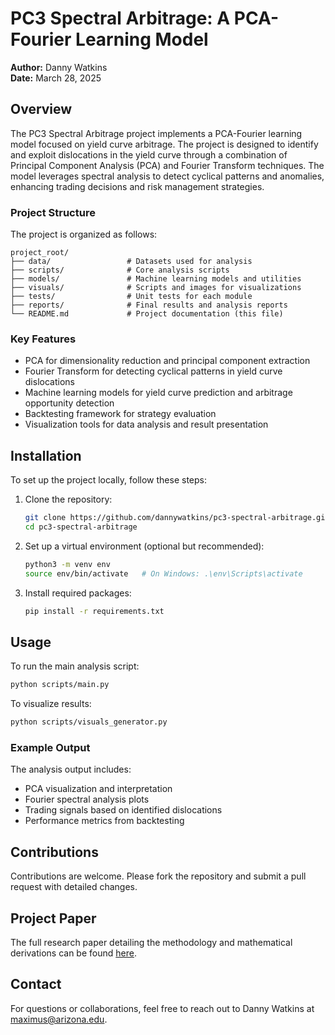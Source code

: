 # PC3 Spectral Arbitrage: A PCA-Fourier Learning Model

**Author:** Danny Watkins  
**Date:** March 28, 2025

## Overview
The PC3 Spectral Arbitrage project implements a PCA-Fourier learning model focused on yield curve arbitrage. The project is designed to identify and exploit dislocations in the yield curve through a combination of Principal Component Analysis (PCA) and Fourier Transform techniques. The model leverages spectral analysis to detect cyclical patterns and anomalies, enhancing trading decisions and risk management strategies.

### Project Structure
The project is organized as follows:

```
project_root/
├── data/                 # Datasets used for analysis
├── scripts/              # Core analysis scripts
├── models/               # Machine learning models and utilities
├── visuals/              # Scripts and images for visualizations
├── tests/                # Unit tests for each module
├── reports/              # Final results and analysis reports
└── README.md             # Project documentation (this file)
```

### Key Features
- PCA for dimensionality reduction and principal component extraction
- Fourier Transform for detecting cyclical patterns in yield curve dislocations
- Machine learning models for yield curve prediction and arbitrage opportunity detection
- Backtesting framework for strategy evaluation
- Visualization tools for data analysis and result presentation

## Installation
To set up the project locally, follow these steps:

1. Clone the repository:
   ```bash
   git clone https://github.com/dannywatkins/pc3-spectral-arbitrage.git
   cd pc3-spectral-arbitrage
   ```

2. Set up a virtual environment (optional but recommended):
   ```bash
   python3 -m venv env
   source env/bin/activate   # On Windows: .\env\Scripts\activate
   ```

3. Install required packages:
   ```bash
   pip install -r requirements.txt
   ```

## Usage
To run the main analysis script:
```bash
python scripts/main.py
```

To visualize results:
```bash
python scripts/visuals_generator.py
```

### Example Output
The analysis output includes:
- PCA visualization and interpretation
- Fourier spectral analysis plots
- Trading signals based on identified dislocations
- Performance metrics from backtesting

## Contributions
Contributions are welcome. Please fork the repository and submit a pull request with detailed changes.

## Project Paper
The full research paper detailing the methodology and mathematical derivations can be found [here](link-to-paper).

## Contact
For questions or collaborations, feel free to reach out to Danny Watkins at maximus@arizona.edu.

